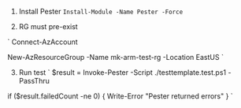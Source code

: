 1. Install Pester
`
Install-Module -Name Pester -Force
`

2. RG must pre-exist

`
Connect-AzAccount

New-AzResourceGroup -Name mk-arm-test-rg -Location EastUS
`

3. Run test
`
$result = Invoke-Pester -Script ./testtemplate.test.ps1 -PassThru

if ($result.failedCount -ne 0) { 
    Write-Error "Pester returned errors"
}
`